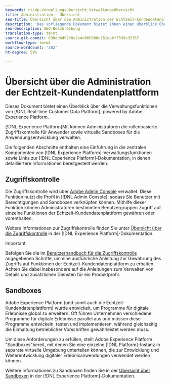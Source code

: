 ```yaml
---
keywords: rtcdp-Verwaltungsübersicht;Verwaltungsübersicht
title: Administration – Übersicht
seo-title: Übersicht über die Administration der Echtzeit-Kundendatenplattform
description: 'Das vorliegende Dokument bietet Ihnen einen Überblick über die Verwaltungsfunktionen der Echtzeit-Kundendatenplattform, die auf Adobe Experience Platform basiert. '
seo-description: SEO-Beschreibung
translation-type: tm+mt
source-git-commit: 690ddbd92f0a2e4e06b988e761dabff399cd2367
workflow-type: tm+mt
source-wordcount: '282'
ht-degree: 59%

---
```



# Übersicht über die Administration der Echtzeit-Kundendatenplattform

Dieses Dokument bietet einen Überblick über die Verwaltungsfunktionen von [!DNL Real-time Customer Data Platform], powered by Adobe Experience Platform.

[!DNL Experience Platform]Mit können Administratoren die rollenbasierte Zugriffskontrolle für Anwender sowie virtuelle Sandboxes für die Anwendungsentwicklung verwalten.

Die folgenden Abschnitte enthalten eine Einführung in die zentralen Komponenten von [!DNL Experience Platform]-Verwaltungsfunktionen sowie Links zur [!DNL Experience Platform]-Dokumentation, in denen detailliertere Informationen bereitgestellt werden.

## Zugriffskontrolle

Die Zugriffskontrolle wird über [Adobe Admin Console](http://adminconsole.adobe.com) verwaltet. Diese Funktion nutzt die Profil in [!DNL Admin Console], sodass Sie Benutzer mit Berechtigungen und Sandboxen verknüpfen können. Mithilfe dieser Funktion können Administratoren bestimmten Benutzergruppen Zugriff auf einzelne Funktionen der Echtzeit-Kundendatenplattform gewähren oder vorenthalten.

Weitere Informationen zur Zugriffskontrolle finden Sie unter [Übersicht über die Zugriffskontrolle](../../access-control/home.md) in der [!DNL Experience Platform]-Dokumentation.

>[!IMPORTANT]
>
>Befolgen Sie die im [Benutzerhandbuch für die Zugriffskontrolle](../../access-control/ui/overview.md) angegebenen Schritte, um eine ausführliche Anleitung zur Gewährung des Zugriffs auf Funktionen der Echtzeit-Kundendatenplattform zu erhalten. Achten Sie dabei insbesondere auf die Anleitungen zum Verwalten von Details und zusätzlichen Diensten für ein Produktprofil.

## Sandboxes

Adobe Experience Platform (und somit auch die Echtzeit-Kundendatenplattform) wurde entwickelt, um Programme für digitale Erlebnisse global zu erweitern. Oft führen Unternehmen verschiedene Programme für digitale Erlebnisse parallel aus und müssen diese Programme entwickeln, testen und implementieren, während gleichzeitig die Einhaltung betrieblicher Vorschriften gewährleistet werden muss.

Um diese Anforderungen zu erfüllen, stellt Adobe Experience Platform &quot;Sandboxes&quot;bereit, mit denen Sie eine einzelne [!DNL Platform]-Instanz in separate virtuelle Umgebung unterteilen können, die zur Entwicklung und Weiterentwicklung digitaler Erlebnisanwendungen verwendet werden können.

Weitere Informationen zu Sandboxen finden Sie in der [Übersicht über Sandboxen](../../sandboxes/home.md) in der [!DNL Experience Platform]-Dokumentation.